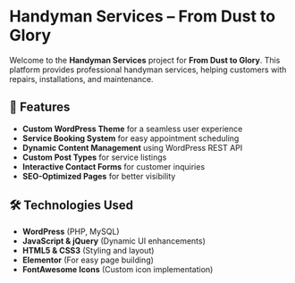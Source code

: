 # Handyman Services – From Dust to Glory  

Welcome to the **Handyman Services** project for **From Dust to Glory**. This platform provides professional handyman services, helping customers with repairs, installations, and maintenance.  

## 🚀 Features  
- **Custom WordPress Theme** for a seamless user experience  
- **Service Booking System** for easy appointment scheduling  
- **Dynamic Content Management** using WordPress REST API  
- **Custom Post Types** for service listings  
- **Interactive Contact Forms** for customer inquiries  
- **SEO-Optimized Pages** for better visibility  

## 🛠️ Technologies Used  
- **WordPress** (PHP, MySQL)  
- **JavaScript & jQuery** (Dynamic UI enhancements)  
- **HTML5 & CSS3** (Styling and layout)  
- **Elementor** (For easy page building)  
- **FontAwesome Icons** (Custom icon implementation)  
